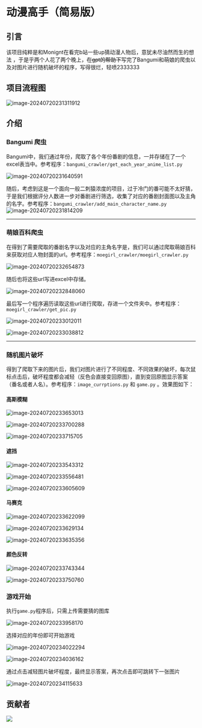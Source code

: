 # 动漫高手（简易版）

## 引言

该项目纯粹是和Monignt在看完b站一些up猜动漫人物后，意犹未尽油然而生的想法 ，于是乎两个人花了两个晚上，~~在gpt的帮助下~~写完了Bangumi和萌娘的爬虫以及对图片进行随机破坏的程序，写得很烂，轻喷2333333

## 项目流程图

![image-20240720231311912](https://davychen-imgsubmit.oss-cn-shenzhen.aliyuncs.com/img/image-20240720231311912.png)

## 介绍

### Bangumi 爬虫

Bangumi中，我们通过年份，爬取了各个年份番剧的信息，一并存储在了一个excel表当中。参考程序：`bangumi_crawler/get_each_year_anime_list.py`

![image-20240720231640591](https://davychen-imgsubmit.oss-cn-shenzhen.aliyuncs.com/img/image-20240720231640591.png)



随后，考虑到这是一个面向一般二刺猿浓度的项目，过于冷门的番可能不太好猜，于是我们根据评分人数进一步对番剧进行筛选，收集了对应的番剧封面图以及主角的名字。参考程序：`bangumi_crawler/add_main_character_name.py`![image-20240720231814209](https://davychen-imgsubmit.oss-cn-shenzhen.aliyuncs.com/img/image-20240720231814209.png)

---

### 萌娘百科爬虫

在得到了需要爬取的番剧名字以及对应的主角名字是，我们可以通过爬取萌娘百科来获取对应人物封面的url。参考程序：`moegirl_crawler/moegirl_crawler.py`

![image-20240720232654873](https://davychen-imgsubmit.oss-cn-shenzhen.aliyuncs.com/img/image-20240720232654873.png)

随后也将这些url写进excel中存储。

![image-20240720232848060](https://davychen-imgsubmit.oss-cn-shenzhen.aliyuncs.com/img/image-20240720232848060.png)

最后写一个程序遍历读取这些url进行爬取，存进一个文件夹中。参考程序：`moegirl_crawler/get_pic.py`

![image-20240720233012011](https://davychen-imgsubmit.oss-cn-shenzhen.aliyuncs.com/img/image-20240720233012011.png)

![image-20240720233038812](https://davychen-imgsubmit.oss-cn-shenzhen.aliyuncs.com/img/image-20240720233038812.png)

---

### 随机图片破坏

得到了爬取下来的图片后，我们对图片进行了不同程度、不同效果的破坏，每次鼠标点击后，破坏程度都会减轻（反色会直接变回原图），直到变回原图显示答案（番名或者人名）。参考程序：`image_currptions.py` 和 `game.py` 。效果图如下：

#### 高斯模糊

![image-20240720233653013](https://davychen-imgsubmit.oss-cn-shenzhen.aliyuncs.com/img/image-20240720233653013.png)

![image-20240720233700288](https://davychen-imgsubmit.oss-cn-shenzhen.aliyuncs.com/img/image-20240720233700288.png)

![image-20240720233715705](https://davychen-imgsubmit.oss-cn-shenzhen.aliyuncs.com/img/image-20240720233715705.png)

#### 遮挡

![image-20240720233543312](https://davychen-imgsubmit.oss-cn-shenzhen.aliyuncs.com/img/image-20240720233543312.png)

![image-20240720233556481](https://davychen-imgsubmit.oss-cn-shenzhen.aliyuncs.com/img/image-20240720233556481.png)

![image-20240720233605609](https://davychen-imgsubmit.oss-cn-shenzhen.aliyuncs.com/img/image-20240720233605609.png)

#### 马赛克

![image-20240720233622099](https://davychen-imgsubmit.oss-cn-shenzhen.aliyuncs.com/img/image-20240720233622099.png)

![image-20240720233629134](https://davychen-imgsubmit.oss-cn-shenzhen.aliyuncs.com/img/image-20240720233629134.png)

![image-20240720233635356](https://davychen-imgsubmit.oss-cn-shenzhen.aliyuncs.com/img/image-20240720233635356.png)

#### 颜色反转

![image-20240720233743344](https://davychen-imgsubmit.oss-cn-shenzhen.aliyuncs.com/img/image-20240720233743344.png)

![image-20240720233750760](https://davychen-imgsubmit.oss-cn-shenzhen.aliyuncs.com/img/image-20240720233750760.png)

### 游戏开始

执行`game.py`程序后，只需上传需要猜的图库

![image-20240720233958170](https://davychen-imgsubmit.oss-cn-shenzhen.aliyuncs.com/img/image-20240720233958170.png)

选择对应的年份即可开始游戏

![image-20240720234022294](https://davychen-imgsubmit.oss-cn-shenzhen.aliyuncs.com/img/image-20240720234022294.png)

![image-20240720234036162](https://davychen-imgsubmit.oss-cn-shenzhen.aliyuncs.com/img/image-20240720234036162.png)

通过点击减轻图片破坏程度，最终显示答案，再次点击即可跳转下一张图片

![image-20240720234115633](https://davychen-imgsubmit.oss-cn-shenzhen.aliyuncs.com/img/image-20240720234115633.png)


## 贡献者
<a href="https://github.com/Davy-Chendy/Anime_Game/graphs/contributors">
  <img src="https://contrib.rocks/image?repo=Davy-Chendy/Anime_Game" />
</a>
